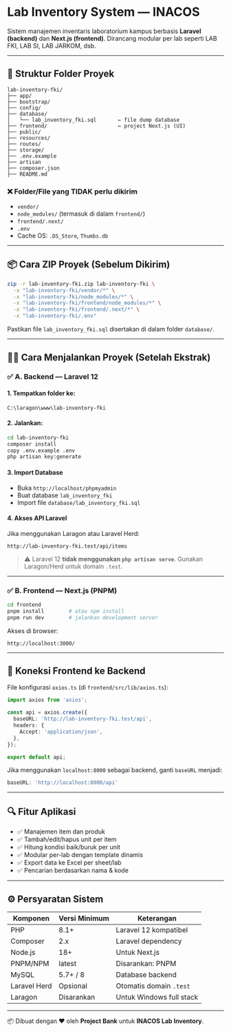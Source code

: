 # Lab Inventory System — INACOS

Sistem manajemen inventaris laboratorium kampus berbasis **Laravel (backend)** dan **Next.js (frontend)**. Dirancang modular per lab seperti LAB FKI, LAB SI, LAB JARKOM, dsb.

---

## 📁 Struktur Folder Proyek

```
lab-inventory-fki/
├── app/
├── bootstrap/
├── config/
├── database/
│   └── lab_inventory_fki.sql       ← file dump database
├── frontend/                       ← project Next.js (UI)
├── public/
├── resources/
├── routes/
├── storage/
├── .env.example
├── artisan
├── composer.json
├── README.md
```

### ❌ Folder/File yang **TIDAK perlu dikirim**
- `vendor/`
- `node_modules/` (termasuk di dalam `frontend/`)
- `frontend/.next/`
- `.env`
- Cache OS: `.DS_Store`, `Thumbs.db`

---

## 📦 Cara ZIP Proyek (Sebelum Dikirim)

```bash
zip -r lab-inventory-fki.zip lab-inventory-fki \
  -x "lab-inventory-fki/vendor/*" \
  -x "lab-inventory-fki/node_modules/*" \
  -x "lab-inventory-fki/frontend/node_modules/*" \
  -x "lab-inventory-fki/frontend/.next/*" \
  -x "lab-inventory-fki/.env"
```

Pastikan file `lab_inventory_fki.sql` disertakan di dalam folder `database/`.

---

## 🧑‍💻 Cara Menjalankan Proyek (Setelah Ekstrak)

### ✅ A. Backend — Laravel 12

#### 1. Tempatkan folder ke:
```
C:\laragon\www\lab-inventory-fki
```

#### 2. Jalankan:

```bash
cd lab-inventory-fki
composer install
copy .env.example .env
php artisan key:generate
```

#### 3. Import Database

- Buka `http://localhost/phpmyadmin`
- Buat database `lab_inventory_fki`
- Import file `database/lab_inventory_fki.sql`

#### 4. Akses API Laravel

Jika menggunakan Laragon atau Laravel Herd:

```
http://lab-inventory-fki.test/api/items
```

> ⚠️ Laravel 12 **tidak menggunakan `php artisan serve`**. Gunakan Laragon/Herd untuk domain `.test`.

---

### ✅ B. Frontend — Next.js (PNPM)

```bash
cd frontend
pnpm install        # atau npm install
pnpm run dev        # jalankan development server
```

Akses di browser:
```
http://localhost:3000/
```

---

## 🔗 Koneksi Frontend ke Backend

File konfigurasi `axios.ts` (di `frontend/src/lib/axios.ts`):

```ts
import axios from 'axios';

const api = axios.create({
  baseURL: 'http://lab-inventory-fki.test/api',
  headers: {
    Accept: 'application/json',
  },
});

export default api;
```

Jika menggunakan `localhost:8000` sebagai backend, ganti `baseURL` menjadi:
```ts
baseURL: 'http://localhost:8000/api'
```

---

## 🔍 Fitur Aplikasi

- ✅ Manajemen item dan produk
- ✅ Tambah/edit/hapus unit per item
- ✅ Hitung kondisi baik/buruk per unit
- ✅ Modular per-lab dengan template dinamis
- ✅ Export data ke Excel per sheet/lab
- ✅ Pencarian berdasarkan nama & kode

---

## ⚙️ Persyaratan Sistem

| Komponen          | Versi Minimum | Keterangan                  |
|-------------------|---------------|-----------------------------|
| PHP               | 8.1+          | Laravel 12 kompatibel       |
| Composer          | 2.x           | Laravel dependency          |
| Node.js           | 18+           | Untuk Next.js               |
| PNPM/NPM          | latest        | Disarankan: PNPM            |
| MySQL             | 5.7+ / 8      | Database backend            |
| Laravel Herd      | Opsional      | Otomatis domain `.test`     |
| Laragon           | Disarankan    | Untuk Windows full stack    |

---

📦 Dibuat dengan ❤️ oleh **Project Bank** untuk **INACOS Lab Inventory**.